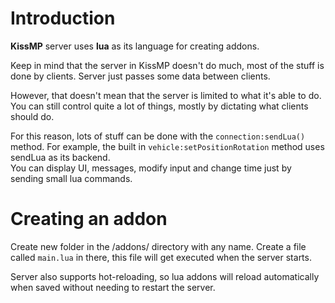 # Introduction
**KissMP** server uses **lua** as its language for creating addons.

Keep in mind that the server in KissMP doesn't do much, most of the stuff is done by clients.
Server just passes some data between clients.

However, that doesn't mean that the server is limited to what it's able to do. You can still control quite a lot of things, mostly by dictating what clients should do.

For this reason, lots of stuff can be done with the `connection:sendLua()` method. For example, the built in
`vehicle:setPositionRotation` method uses sendLua as its backend.\
You can display UI, messages, modify input and change time just by sending small lua commands.

# Creating an addon
Create new folder in the /addons/ directory with any name. Create a file called `main.lua` in there, this file will get executed when the server starts.

Server also supports hot-reloading, so lua addons will reload automatically when saved without needing to restart the server.
